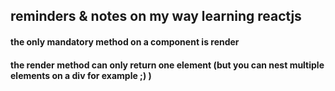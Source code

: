 ## reminders & notes on my way learning reactjs
#### the only mandatory method on a component is render
#### the render method can only return one element (but you can nest multiple elements on a div for example ;) )
